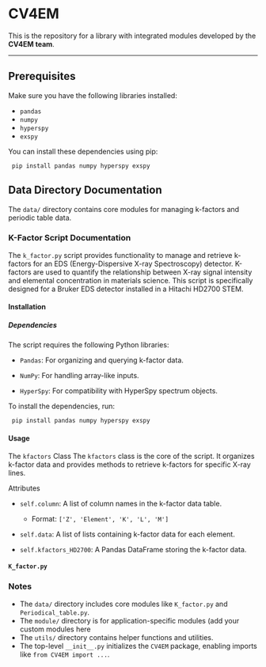 # CV4EM

This is the repository for a library with integrated modules developed by the **CV4EM team**.

---

## Prerequisites

Make sure you have the following libraries installed:

- `pandas`
- `numpy`
- `hyperspy`
- `exspy`

You can install these dependencies using pip:

```
 pip install pandas numpy hyperspy exspy

```

##  Data Directory Documentation

The `data/` directory contains core modules for managing k-factors and periodic table data.
### K-Factor Script Documentation 
The `k_factor.py` script provides functionality to manage and retrieve k-factors for an EDS (Energy-Dispersive X-ray Spectroscopy) detector. K-factors are used to quantify the relationship between X-ray signal intensity and elemental concentration in materials science. This script is specifically designed for a Bruker EDS detector installed in a Hitachi HD2700 STEM.

#### Installation 
##### Dependencies 

The script requires the following Python libraries:

- `Pandas`: For organizing and querying k-factor data.

- `NumPy`: For handling array-like inputs.

- `HyperSpy`: For compatibility with HyperSpy spectrum objects.

To install the dependencies, run:

```
 pip install pandas numpy hyperspy exspy

```

#### Usage
The `kfactors` Class
The `kfactors` class is the core of the script. It organizes k-factor data and provides methods to retrieve k-factors for specific X-ray lines.

Attributes
- `self.column`: A list of column names in the k-factor data table.

    - Format: `['Z', 'Element', 'K', 'L', 'M']`

- `self.data`: A list of lists containing k-factor data for each element.

- `self.kfactors_HD2700`: A Pandas DataFrame storing the k-factor data.


#### **`K_factor.py`**



### Notes

- The `data/` directory includes core modules like `K_factor.py` and `Periodical_table.py`.
- The `module/` directory is for application-specific modules (add your custom modules here
- The `utils/` directory contains helper functions and utilities.
- The top-level `__init__.py` initializes the `CV4EM` package, enabling imports like `from CV4EM import ...`.




